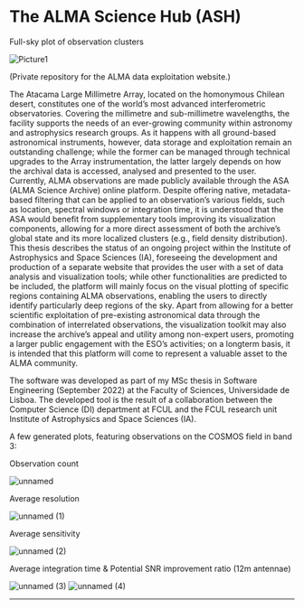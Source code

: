 # The ALMA Science Hub (ASH)

Full-sky plot of observation clusters

![Picture1](https://user-images.githubusercontent.com/43859708/208936658-51915bf0-0f93-4ec3-b37b-f1506b18596f.jpg)

(Private repository for the ALMA data exploitation website.)

The Atacama Large Millimetre Array, located on the homonymous Chilean desert, constitutes one of the world’s most advanced interferometric observatories. Covering the millimetre and sub-millimetre wavelengths, the facility supports the needs of an ever-growing community within astronomy and astrophysics research groups. As it happens with all ground-based astronomical instruments, however, data storage and exploitation remain an outstanding challenge; while the former can be managed through technical upgrades to the Array instrumentation, the latter largely depends on how the archival data is accessed, analysed and presented to the user. Currently, ALMA observations are made publicly available through the ASA (ALMA Science Archive) online platform. Despite offering native, metadata-based filtering that can be applied to an observation’s various fields, such as location, spectral windows or integration time, it is understood that the ASA would benefit from supplementary tools improving its visualization components, allowing for a more direct assessment of both the archive’s global state and its more localized clusters (e.g., field density distribution). This thesis describes the status of an ongoing project within the Institute of Astrophysics and Space Sciences (IA), foreseeing the development and production of a separate website that provides the user with a set of data analysis and visualization tools; while other functionalities are predicted to be included, the platform will mainly focus on the visual plotting of specific regions containing ALMA observations, enabling the users to directly identify particularly deep regions of the sky. Apart from allowing for a better scientific exploitation of pre-existing astronomical data through the combination of interrelated observations, the visualization toolkit may also increase the archive’s appeal and utility among non-expert users, promoting a larger public engagement with the ESO’s activities; on a longterm basis, it is intended that this platform will come to represent a valuable asset to the ALMA community.

The software was developed as part of my MSc thesis in Software Engineering (September 2022) at the Faculty of Sciences, Universidade de Lisboa. The developed tool is the result of a collaboration between the Computer Science (DI) department at FCUL and the FCUL research unit Institute of Astrophysics and Space Sciences (IA).

A few generated plots, featuring observations on the COSMOS field in band 3:

Observation count

![unnamed](https://user-images.githubusercontent.com/43859708/208935884-ed6f1b59-249c-4c50-acb6-3a90a2ade5c7.png)

Average resolution

![unnamed (1)](https://user-images.githubusercontent.com/43859708/208936206-aa25382c-d9c0-44e0-96c3-4660da9fea6e.png)

Average sensitivity

![unnamed (2)](https://user-images.githubusercontent.com/43859708/208936250-55d6b666-ac84-4608-8325-1b49852227ce.png)

Average integration time & Potential SNR improvement ratio (12m antennae)

![unnamed (3)](https://user-images.githubusercontent.com/43859708/208936349-920b84f5-5e3a-4edb-981a-3fcfd2423430.png)
![unnamed (4)](https://user-images.githubusercontent.com/43859708/208936402-cf52fb11-290e-4328-9f2f-35e89df012aa.png)

---


